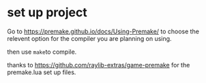 #  set up project 
Go to https://premake.github.io/docs/Using-Premake/ to choose the relevent option for the compiler you are planning on using.

then use `make`to compile.

thanks to https://github.com/raylib-extras/game-premake for the premake.lua set up files.